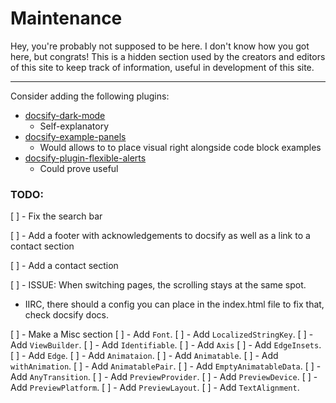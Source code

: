 # Maintenance

Hey, you're probably not supposed to be here. I don't know how you got here, but congrats! This is a hidden section used by the creators and editors of this site to keep track of information, useful in development of this site.

---

Consider adding the following plugins:
- [docsify-dark-mode](https://github.com/anikethsaha/docsify-plugin/tree/master/packages/docsify-dark-mode)
  - Self-explanatory
- [docsify-example-panels](https://vagnerdomingues.github.io/docsify-example-panels/#/)
  - Would allows to to place visual right alongside code block examples
- [docsify-plugin-flexible-alerts](https://github.com/zanfab/docsify-plugin-flexible-alerts)
  - Could prove useful


### TODO:
[ ] - Fix the search bar

[ ] - Add a footer with acknowledgements to docsify as well as a link to a contact section

[ ] - Add a contact section

[ ] - ISSUE: When switching pages, the scrolling stays at the same spot.
- IIRC, there should a config you can place in the index.html file to fix that, check docsify docs.

[ ] - Make a Misc section
    [ ] - Add `Font`.
    [ ] - Add `LocalizedStringKey`.
    [ ] - Add `ViewBuilder`.
    [ ] - Add `Identifiable`.
    [ ] - Add `Axis`
    [ ] - Add `EdgeInsets`.
    [ ] - Add `Edge`.
    [ ] - Add `Animataion`.
    [ ] - Add `Animatable`.
    [ ] - Add `withAnimation`.
    [ ] - Add `AnimatablePair`.
    [ ] - Add `EmptyAnimatableData`.
    [ ] - Add `AnyTransition`.
    [ ] - Add `PreviewProvider`.
    [ ] - Add `PreviewDevice`.
    [ ] - Add `PreviewPlatform`.
    [ ] - Add `PreviewLayout`.
    [ ] - Add `TextAlignment`.
